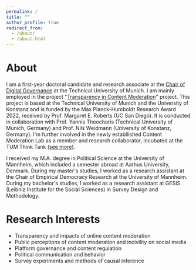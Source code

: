 ```yaml
---
permalink: /
title: ""
author_profile: true
redirect_from: 
  - /about/
  - /about.html
---
```



About
======

I am a first-year doctoral candidate and research associate at the [Chair of Digital Governance](https://www.hfp.tum.de/en/digitalgovernance/home/) at the Technical University of Munich. I am mainly employed in the project "[Transparency in Content Moderation](https://www.tum.de/en/news-and-events/all-news/press-releases/details/analyse-des-verhaltens-von-social-media-plattformen)" project. This project is based at the Technical University of Munich and the University of Konstanz and is funded by the Max Planck-Humboldt Research Award 2022, received by Prof. Margaret E. Roberts (UC San Diego). It is conducted in collaboration with Prof. Yannis Theocharis (Technical University of Munich, Germany) and Prof. Nils Weidmann (University of Konstanz, Germany). I'm further involved in the newly establlished Content Moderation Lab as a member and research collaborator, incubated at the TUM Think Tank ([see more](https://tumthinktank.de/project/content-moderation-lab/)).


I received my M.A. degree in Political Science at the University of Mannheim, which included a semester abroad at Aarhus University, Denmark. During my master's studies, I worked as a research assistant at the Chair of Empirical Democracy Research at the University of Mannheim. During my bachelor's studies, I worked as a research assistant at GESIS (Leibniz Institute for the Social Sciences) in Survey Design and Methodology.


Research Interests
======

- Transparency and impacts of online content moderation
- Public perceptions of content moderation and incivility on social media
- Platform governance and content regulation
- Political communication and behavior
- Survey experiments and methods of causal inference

